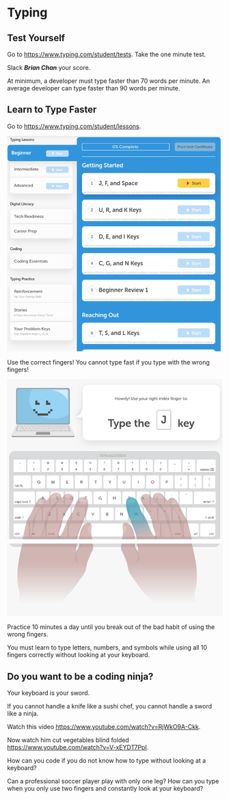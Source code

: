# Typing

## Test Yourself

Go to https://www.typing.com/student/tests. Take the one minute test.

Slack ***Brian Chan*** your score.

At minimum, a developer must type faster than 70 words per minute. An average developer can type faster than 90 words per minute.

## Learn to Type Faster

Go to https://www.typing.com/student/lessons.

![](images/01.png)

Use the correct fingers! You cannot type fast if you type with the wrong fingers!

![](images/02.png)

Practice 10 minutes a day until you break out of the bad habit of using the wrong fingers.

You must learn to type letters, numbers, and symbols while using all 10 fingers correctly without looking at your keyboard.

## Do you want to be a coding ninja?

Your keyboard is your sword.

If you cannot handle a knife like a sushi chef, you cannot handle a sword like a ninja.

Watch this video https://www.youtube.com/watch?v=RjWkO9A-Ckk.

Now watch him cut vegetables blind folded https://www.youtube.com/watch?v=V-xEYDT7PpI.

How can you code if you do not know how to type without looking at a keyboard?

Can a professional soccer player play with only one leg? How can you type when you only use two fingers and constantly look at your keyboard?